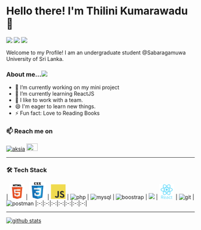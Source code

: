 ### <h1>Hello there! I'm Thilini Kumarawadu 👋</h1>

<p align="left">
  <img src="https://img.shields.io/badge/Age-20+-blue" />
  <img src="https://img.shields.io/badge/Lives-Sri%20Lanka-success" />
  <img src="https://img.shields.io/badge/Languages-English%20%26%20Sinhala-brightgreen" />
</p>

Welcome to my Profile! I am an undergraduate student @Sabaragamuwa University of Sri Lanka.

### About me...<img src="https://media.giphy.com/media/VgCDAzcKvsR6OM0uWg/giphy.gif" width="50" />

- 🔭 I’m currently working on my mini project
- 🌱 I’m currently learning ReactJS
- 🤝 I like to work with a team.
- 😄 I'm eager to learn new things.
- ⚡ Fun fact: Love to Reading Books

### 📫 Reach me on
<a href="https://www.linkedin.com/in/thilini-erandi-3187451a2/" target="blank"><img  src="https://cdn.jsdelivr.net/npm/simple-icons@3.0.1/icons/linkedin.svg" alt="aksia" height="20" width="30" /></a>
<a href = "mailto: thilini.e97@gmail.com"><img  src="https://simpleicons.org/icons/gmail.svg" height="20" width="30" /></a>

<hr>

### 🛠 Tech Stack

| <img src="https://raw.githubusercontent.com/devicons/devicon/master/icons/html5/html5-original-wordmark.svg" alt="html5" width="40"> | <img src="https://raw.githubusercontent.com/devicons/devicon/master/icons/css3/css3-original-wordmark.svg" alt="css3" width="45" height="45"/> | <img src="https://raw.githubusercontent.com/devicons/devicon/master/icons/javascript/javascript-original.svg" width="40"> | <img src="https://www.vectorlogo.zone/logos/php/php-ar21.svg" alt="php" width="50"> | <img src="https://www.vectorlogo.zone/logos/mysql/mysql-ar21.svg" alt="mysql" width="80"> | <img src="https://www.vectorlogo.zone/logos/getbootstrap/getbootstrap-icon.svg" alt="boostrap" width="40"> | <img height="50" src="https://www.vectorlogo.zone/logos/laravel/laravel-ar21.svg"> | <img src="https://raw.githubusercontent.com/devicons/devicon/master/icons/react/react-original-wordmark.svg" alt="react" width="40" height="40"/> | <img src="https://www.vectorlogo.zone/logos/git-scm/git-scm-icon.svg" alt="git" width="40"> | <img src="https://www.vectorlogo.zone/logos/visualstudio_code/visualstudio_code-icon.svg" alt="postman" width="40"> |:-:|:-:|:-:|:-:|:-:|:-:|:-:|

<hr>

[![github stats](https://github-readme-stats.vercel.app/api?username=ThiliniErandi&count_private=true&theme=github_dark&icon_color=ec362f&show_icons=true)](https://github.com/ThiliniErandi)
